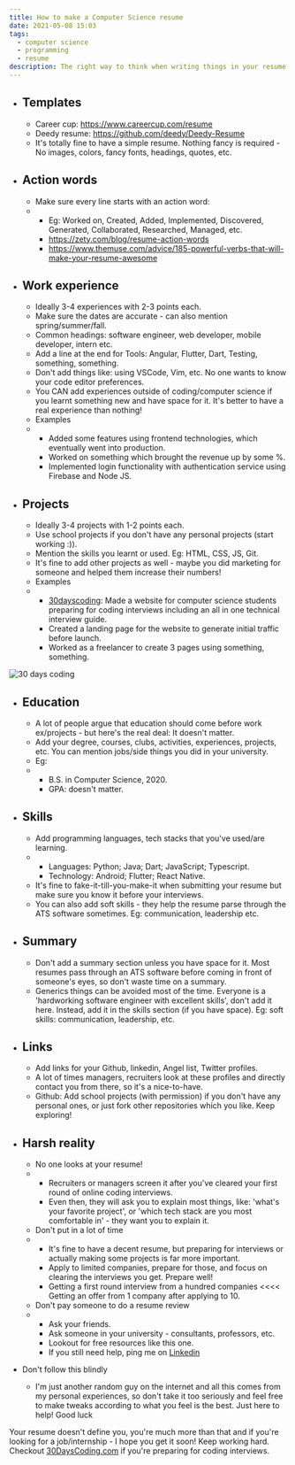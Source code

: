 ```yaml
---
title: How to make a Computer Science resume
date: 2021-05-08 15:03
tags:
  - computer science
  - programming
  - resume
description: The right way to think when writing things in your resume!
---
```



* ## Templates

  * Career cup: https://www.careercup.com/resume
  * Deedy resume: https://github.com/deedy/Deedy-Resume
  * It's totally fine to have a simple resume. Nothing fancy is required - No images, colors, fancy fonts, headings, quotes, etc.
* ## Action words

  * Make sure every line starts with an action word:
  * * Eg: Worked on, Created, Added, Implemented, Discovered, Generated, Collaborated, Researched, Managed, etc.
    * https://zety.com/blog/resume-action-words
    * https://www.themuse.com/advice/185-powerful-verbs-that-will-make-your-resume-awesome
* ## Work experience

  * Ideally 3-4 experiences with 2-3 points each.
  * Make sure the dates are accurate - can also mention spring/summer/fall.
  * Common headings: software engineer, web developer, mobile developer, intern etc.
  * Add a line at the end for Tools: Angular, Flutter, Dart, Testing, something, something.
  * Don't add things like: using VSCode, Vim, etc. No one wants to know your code editor preferences.
  * You CAN add experiences outside of coding/computer science if you learnt something new and have space for it. It's better to have a real experience than nothing!
  * Examples
  * * Added some features using frontend technologies, which eventually went into production.
    * Worked on something which brought the revenue up by some %.
    * Implemented login functionality with authentication service using Firebase and Node JS.
* ## Projects

  * Ideally 3-4 projects with 1-2 points each.
  * Use school projects if you don't have any personal projects (start working :)).
  * Mention the skills you learnt or used. Eg: HTML, CSS, JS, Git.
  * It's fine to add other projects as well - maybe you did marketing for someone and helped them increase their numbers!
  * Examples
  * * [30dayscoding](https://30dayscoding.com): Made a website for computer science students preparing for coding interviews including an all in one technical interview guide.
    * Created a landing page for the website to generate initial traffic before launch.
    * Worked as a freelancer to create 3 pages using something, something.

![30 days coding](/media/92620717_660831287805466_7686787138125299712_n.png)

* ## Education

  * A lot of people argue that education should come before work ex/projects - but here's the real deal: It doesn't matter.
  * Add your degree, courses, clubs, activities, experiences, projects, etc. You can mention jobs/side things you did in your university.
  * Eg: 
  * * B.S. in Computer Science, 2020. 
    * GPA: doesn't matter.
* ## Skills

  * Add programming languages, tech stacks that you've used/are learning.
  * * Languages: Python; Java; Dart; JavaScript; Typescript.
    * Technology: Android; Flutter; React Native.
  * It's fine to fake-it-till-you-make-it when submitting your resume but make sure you know it before your interviews.
  * You can also add soft skills - they help the resume parse through the ATS software sometimes. Eg: communication, leadership etc.
* ## Summary

  * Don't add a summary section unless you have space for it. Most resumes pass through an ATS software before coming in front of someone's eyes, so don't waste time on a summary.
  * Generics things can be avoided most of the time. Everyone is a 'hardworking software engineer with excellent skills', don't add it here. Instead, add it in the skills section (if you have space). Eg: soft skills: communication, leadership, etc.
* ## Links

  * Add links for your Github, linkedin, Angel list, Twitter profiles.
  * A lot of times managers, recruiters look at these profiles and directly contact you from there, so it's a nice-to-have.
  * Github: Add school projects (with permission) if you don't have any personal ones, or just fork other repositories which you like. Keep exploring!
* ## Harsh reality

  * No one looks at your resume!
  * * Recruiters or managers screen it after you've cleared your first round of online coding interviews.
    * Even then, they will ask you to explain most things, like: 'what's your favorite project', or 'which tech stack are you most comfortable in' - they want you to explain it.
  * Don't put in a lot of time
  * * It's fine to have a decent resume, but preparing for interviews or actually making some projects is far more important.
    * Apply to limited companies, prepare for those, and focus on clearing the interviews you get. Prepare well!
    * Getting a first round interview from a hundred companies <<<< Getting an offer from 1 company after applying to 10.
  * Don't pay someone to do a resume review
  * * Ask your friends.
    * Ask someone in your university - consultants, professors, etc.
    * Lookout for free resources like this one.
    * If you still need help, ping me on [Linkedin](https://www.linkedin.com/in/aryansingh2/)
* Don't follow this blindly

  * I'm just another random guy on the internet and all this comes from my personal experiences, so don't take it too seriously and feel free to make tweaks according to what you feel is the best. Just here to help! Good luck

Your resume doesn't define you, you're much more than that and if you're looking for a job/internship - I hope you get it soon! Keep working hard. Checkout [](https://30dayscoding.com)[30DaysCoding.com](https://30dayscoding.com/) if you're preparing for coding interviews.